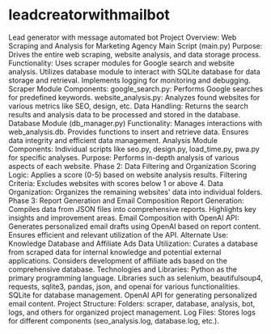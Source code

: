 # leadcreatorwithmailbot
 Lead generator with message automated bot  Project Overview: Web Scraping and Analysis for Marketing Agency  Main Script (main.py) Purpose: Drives the entire web scraping, website analysis, and data storage process. Functionality: Uses scraper modules for Google search and website analysis. Utilizes database module to interact with SQLite database for data storage and retrieval. Implements logging for monitoring and debugging. Scraper Module Components: google_search.py: Performs Google searches for predefined keywords. website_analysis.py: Analyzes found websites for various metrics like SEO, design, etc. Data Handling: Returns the search results and analysis data to be processed and stored in the database. Database Module (db_manager.py) Functionality: Manages interactions with web_analysis.db. Provides functions to insert and retrieve data. Ensures data integrity and efficient data management. Analysis Module Components: Individual scripts like seo.py, design.py, load_time.py, pwa.py for specific analyses. Purpose: Performs in-depth analysis of various aspects of each website. Phase 2: Data Filtering and Organization Scoring Logic: Applies a score (0-5) based on website analysis results. Filtering Criteria: Excludes websites with scores below 1 or above 4. Data Organization: Organizes the remaining websites' data into individual folders. Phase 3: Report Generation and Email Composition Report Generation: Compiles data from JSON files into comprehensive reports. Highlights key insights and improvement areas. Email Composition with OpenAI API: Generates personalized email drafts using OpenAI based on report content. Ensures efficient and relevant utilization of the API. Alternate Use: Knowledge Database and Affiliate Ads Data Utilization: Curates a database from scraped data for internal knowledge and potential external applications. Considers development of affiliate ads based on the comprehensive database. Technologies and Libraries: Python as the primary programming language. Libraries such as selenium, beautifulsoup4, requests, sqlite3, pandas, json, and openai for various functionalities. SQLite for database management. OpenAI API for generating personalized email content. Project Structure: Folders: scraper, database, analysis, bot, logs, and others for organized project management. Log Files: Stores logs for different components (seo_analysis.log, database.log, etc.).
